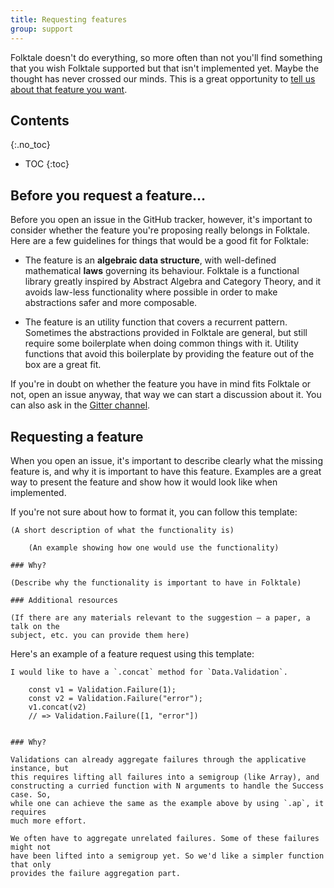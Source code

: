 ```yaml
---
title: Requesting features
group: support
---
```


Folktale doesn't do everything, so more often than not you'll find something
that you wish Folktale supported but that isn't implemented yet. Maybe the
thought has never crossed our minds. This is a great opportunity to
[tell us about that feature you want](https://github.com/origamitower/folktale/issues/new).


## Contents
{:.no_toc}

* TOC
{:toc}


## Before you request a feature…

Before you open an issue in the GitHub tracker, however, it's important to
consider whether the feature you're proposing really belongs in Folktale. Here
are a few guidelines for things that would be a good fit for Folktale:

  - The feature is an **algebraic data structure**, with well-defined
    mathematical **laws** governing its behaviour. Folktale is a functional
    library greatly inspired by Abstract Algebra and Category Theory, and it
    avoids law-less functionality where possible in order to make abstractions
    safer and more composable.

  - The feature is an utility function that covers a recurrent
    pattern. Sometimes the abstractions provided in Folktale are general, but
    still require some boilerplate when doing common things with it. Utility
    functions that avoid this boilerplate by providing the feature out of the
    box are a great fit.

If you're in doubt on whether the feature you have in mind fits Folktale or not,
open an issue anyway, that way we can start a discussion about it. You can also
ask in the [Gitter channel](https://gitter.im/folktale/discussion).


## Requesting a feature

When you open an issue, it's important to describe clearly what the missing
feature is, and why it is important to have this feature. Examples are a great
way to present the feature and show how it would look like when implemented.

If you're not sure about how to format it, you can follow this template:


    (A short description of what the functionality is)
    
        (An example showing how one would use the functionality)
    
    ### Why?
    
    (Describe why the functionality is important to have in Folktale)
    
    ### Additional resources
    
    (If there are any materials relevant to the suggestion — a paper, a talk on the
    subject, etc. you can provide them here)


Here's an example of a feature request using this template:


    I would like to have a `.concat` method for `Data.Validation`.
    
        const v1 = Validation.Failure(1);
        const v2 = Validation.Failure("error");
        v1.concat(v2)
        // => Validation.Failure([1, "error"])
    

    ### Why?
    
    Validations can already aggregate failures through the applicative instance, but
    this requires lifting all failures into a semigroup (like Array), and
    constructing a curried function with N arguments to handle the Success case. So,
    while one can achieve the same as the example above by using `.ap`, it requires
    much more effort.
    
    We often have to aggregate unrelated failures. Some of these failures might not
    have been lifted into a semigroup yet. So we'd like a simpler function that only
    provides the failure aggregation part.

